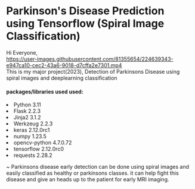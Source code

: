 # Parkinson's Disease Prediction using Tensorflow (Spiral Image Classification)




Hi Everyone,<br>
https://user-images.githubusercontent.com/81355654/224639343-e947ca10-cec2-43a6-9018-d7cffa2e7301.mp4
<br>
This is my major project(2023), Detection of Parkinsons Disease using spiral images and deeplearning classification 

#### packages/libraries used used:
<li> Python 3.11
<li> Flask 2.2.3
<li> Jinja2	3.1.2	
<li> Werkzeug	2.2.3
<li> keras	2.12.0rc1
<li> numpy	1.23.5
<li> opencv-python	4.7.0.72
<li> tensorflow	2.12.0rc0
<li> requests	2.28.2

~ Parkinsons disease early detection can be done using spiral images and easily classified as healthy or parkinsons classes.
it can help fight this disease and give an heads up to the patient for early MRI imaging.

